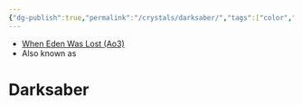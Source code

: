 ```yaml
---
{"dg-publish":true,"permalink":"/crystals/darksaber/","tags":["color","attuned unattuned","crystal"]}
---
```


- [When Eden Was Lost (Ao3)](https://archiveofourown.org/works/19334440/chapters/45992584)
- Also known as 
# Darksaber
